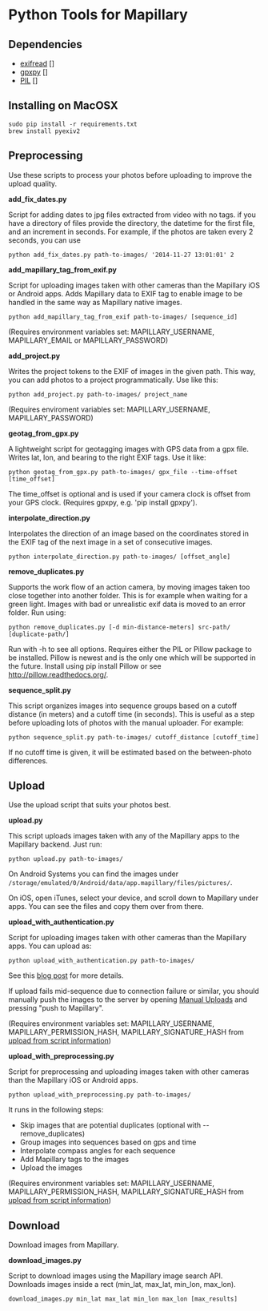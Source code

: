 Python Tools for Mapillary
=============

## Dependencies

* [exifread] []
* [gpxpy] []
* [PIL] []

## Installing on MacOSX
    sudo pip install -r requirements.txt
    brew install pyexiv2

## Preprocessing
Use these scripts to process your photos before uploading to improve the upload quality.

**add_fix_dates.py**

Script for adding dates to jpg files extracted from video with no tags. if you have a directory of files
provide the directory, the datetime for the first file, and an increment in seconds. For example, if the photos are
taken every 2 seconds, you can use

    python add_fix_dates.py path-to-images/ '2014-11-27 13:01:01' 2


**add_mapillary_tag_from_exif.py**

Script for uploading images taken with other cameras than the Mapillary iOS or Android apps.
Adds Mapillary data to EXIF tag to enable image to be handled in the same way as Mapillary
native images.

    python add_mapillary_tag_from_exif path-to-images/ [sequence_id]

(Requires environment variables set: MAPILLARY_USERNAME, MAPILLARY_EMAIL or MAPILLARY_PASSWORD)

**add_project.py**

Writes the project tokens to the EXIF of images in the given path. This way, you can add photos to a project programmatically. Use like this:

    python add_project.py path-to-images/ project_name

(Requires enviroment variables set: MAPILLARY_USERNAME, MAPILLARY_PASSWORD)

**geotag_from_gpx.py**

A lightweight script for geotagging images with GPS data from a gpx file. Writes lat, lon, and bearing to the right EXIF tags. Use it like:

    python geotag_from_gpx.py path-to-images/ gpx_file --time-offset [time_offset]

The time_offset is optional and is used if your camera clock is offset from your GPS clock. (Requires gpxpy, e.g. 'pip install gpxpy').


**interpolate_direction.py**

Interpolates the direction of an image based on the coordinates stored in
the EXIF tag of the next image in a set of consecutive images.

    python interpolate_direction.py path-to-images/ [offset_angle]


**remove_duplicates.py**

Supports the work flow of an action camera, by moving images taken too close together into another folder. This is for example when waiting for a green light. Images with bad or unrealistic exif data is moved to an error folder. Run using:

    python remove_duplicates.py [-d min-distance-meters] src-path/ [duplicate-path/]

Run with -h to see all options. Requires either the PIL or Pillow package to be installed. Pillow is newest and is the only one which will be supported in the future. Install using pip install Pillow or see http://pillow.readthedocs.org/.


**sequence_split.py**

This script organizes images into sequence groups based on a cutoff distance (in meters) and a cutoff time (in seconds). This is useful as a step before uploading lots of photos with the manual uploader. For example:

    python sequence_split.py path-to-images/ cutoff_distance [cutoff_time]

If no cutoff time is given, it will be estimated based on the between-photo differences.


## Upload

Use the upload script that suits your photos best.

**upload.py**

This script uploads images taken with any of the Mapillary apps to the Mapillary backend. Just run:

    python upload.py path-to-images/


On Android Systems you can find the images under `/storage/emulated/0/Android/data/app.mapillary/files/pictures/`.

On iOS, open iTunes, select your device, and scroll down to Mapillary under apps. You can see the files and copy them over from there.


**upload_with_authentication.py**

Script for uploading images taken with other cameras than the Mapillary apps. You can upload as:

    python upload_with_authentication.py path-to-images/

See this [blog post](http://blog.mapillary.com/technology/2014/07/21/upload-scripts.html) for more details.

If upload fails mid-sequence due to connection failure or similar, you should manually push the images to the server by opening [Manual Uploads](https://legacy.mapillary.com/map/upload/im) and pressing "push to Mapillary".

(Requires environment variables set:  MAPILLARY_USERNAME, MAPILLARY_PERMISSION_HASH, MAPILLARY_SIGNATURE_HASH from [upload from script information](https://legacy.mapillary.com/map/upload/im))

**upload_with_preprocessing.py**

Script for preprocessing and uploading images taken with other cameras than
the Mapillary iOS or Android apps.

    python upload_with_preprocessing.py path-to-images/

It runs in the following steps:

- Skip images that are potential duplicates (optional with --remove_duplicates)
- Group images into sequences based on gps and time
- Interpolate compass angles for each sequence
- Add Mapillary tags to the images
- Upload the images

(Requires environment variables set:  MAPILLARY_USERNAME, MAPILLARY_PERMISSION_HASH, MAPILLARY_SIGNATURE_HASH from [upload from script information](https://legacy.mapillary.com/map/upload/im))

## Download

Download images from Mapillary.

**download_images.py**

Script to download images using the Mapillary image search API. Downloads images inside a rect (min_lat, max_lat, min_lon, max_lon).

    download_images.py min_lat max_lat min_lon max_lon [max_results]


[exifread]: https://pypi.python.org/pypi/ExifRead
[gpxpy]: https://pypi.python.org/pypi/gpxpy
[PIL]: https://pypi.python.org/pypi/Pillow/2.2.1
